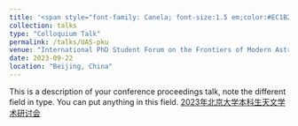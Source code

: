 ```yaml
---
title: '<span style="font-family: Canela; font-size:1.5 em;color:#EC1B26">Temporal evolution of depolarization and magnetic field of FRB 20201124A</span>'
collection: talks
type: "Colloquium Talk"
permalink: /talks/UAS-pku
venue: "International PhD Student Forum on the Frontiers of Modern Astronomy"
date: 2023-09-22
location: "Beijing, China"
---
```


This is a description of your conference proceedings talk, note the different field in type. You can put anything in this field. [2023年北京大学本科生天文学术研讨会](http://vega.bac.pku.edu.cn/info/1056/2064.htm)
